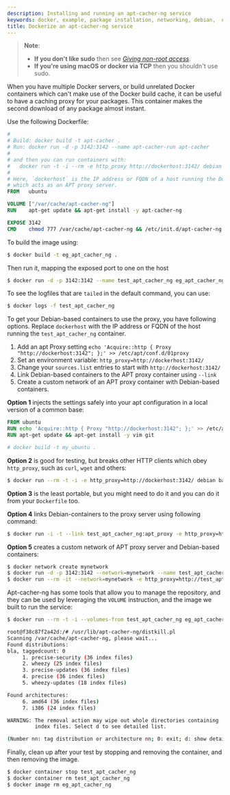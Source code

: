 ```yaml
---
description: Installing and running an apt-cacher-ng service
keywords: docker, example, package installation, networking, debian,  ubuntu
title: Dockerize an apt-cacher-ng service
---
```


> **Note**:
> - **If you don't like sudo** then see
>   [*Giving non-root access*](../install/linux-postinstall.md#manage-docker-as-a-non-root-user).
> - **If you're using macOS or docker via TCP** then you shouldn't use sudo.

When you have multiple Docker servers, or build unrelated Docker
containers which can't make use of the Docker build cache, it can be
useful to have a caching proxy for your packages. This container makes
the second download of any package almost instant.

Use the following Dockerfile:

```dockerfile
#
# Build: docker build -t apt-cacher .
# Run: docker run -d -p 3142:3142 --name apt-cacher-run apt-cacher
#
# and then you can run containers with:
#   docker run -t -i --rm -e http_proxy http://dockerhost:3142/ debian bash
#
# Here, `dockerhost` is the IP address or FQDN of a host running the Docker daemon
# which acts as an APT proxy server.
FROM   ubuntu

VOLUME ["/var/cache/apt-cacher-ng"]
RUN    apt-get update && apt-get install -y apt-cacher-ng

EXPOSE 3142
CMD    chmod 777 /var/cache/apt-cacher-ng && /etc/init.d/apt-cacher-ng start && tail -f /var/log/apt-cacher-ng/*
```

To build the image using:

```bash
$ docker build -t eg_apt_cacher_ng .
```

Then run it, mapping the exposed port to one on the host

```bash
$ docker run -d -p 3142:3142 --name test_apt_cacher_ng eg_apt_cacher_ng
```

To see the logfiles that are `tailed` in the default command, you can
use:

```bash
$ docker logs -f test_apt_cacher_ng
```

To get your Debian-based containers to use the proxy, you have
following options. Replace `dockerhost` with the
IP address or FQDN of the host running the `test_apt_cacher_ng`
container.

1. Add an apt Proxy setting
   `echo 'Acquire::http { Proxy "http://dockerhost:3142"; };' >> /etc/apt/conf.d/01proxy`
2. Set an environment variable:
   `http_proxy=http://dockerhost:3142/`
3. Change your `sources.list` entries to start with
   `http://dockerhost:3142/`
4. Link Debian-based containers to the APT proxy container using `--link`
5. Create a custom network of an APT proxy container with Debian-based containers.

**Option 1** injects the settings safely into your apt configuration in
a local version of a common base:

```dockerfile
FROM ubuntu
RUN echo 'Acquire::http { Proxy "http://dockerhost:3142"; };' >> /etc/apt/apt.conf.d/01proxy
RUN apt-get update && apt-get install -y vim git

# docker build -t my_ubuntu .
```

**Option 2** is good for testing, but breaks other HTTP clients
which obey `http_proxy`, such as `curl`, `wget` and others:

```bash
$ docker run --rm -t -i -e http_proxy=http://dockerhost:3142/ debian bash
```

**Option 3** is the least portable, but you might need to do it and you can do it
from your `Dockerfile` too.

**Option 4** links Debian-containers to the proxy server using following command:

```bash
$ docker run -i -t --link test_apt_cacher_ng:apt_proxy -e http_proxy=http://apt_proxy:3142/ debian bash
```

**Option 5** creates a custom network of APT proxy server and Debian-based containers:

```bash
$ docker network create mynetwork
$ docker run -d -p 3142:3142 --network=mynetwork --name test_apt_cacher_ng eg_apt_cacher_ng
$ docker run --rm -it --network=mynetwork -e http_proxy=http://test_apt_cacher_ng:3142/ debian bash
```

Apt-cacher-ng has some tools that allow you to manage the repository,
and they can be used by leveraging the `VOLUME`
instruction, and the image we built to run the service:

```bash
$ docker run --rm -t -i --volumes-from test_apt_cacher_ng eg_apt_cacher_ng bash

root@f38c87f2a42d:/# /usr/lib/apt-cacher-ng/distkill.pl
Scanning /var/cache/apt-cacher-ng, please wait...
Found distributions:
bla, taggedcount: 0
     1. precise-security (36 index files)
     2. wheezy (25 index files)
     3. precise-updates (36 index files)
     4. precise (36 index files)
     5. wheezy-updates (18 index files)

Found architectures:
     6. amd64 (36 index files)
     7. i386 (24 index files)

WARNING: The removal action may wipe out whole directories containing
         index files. Select d to see detailed list.

(Number nn: tag distribution or architecture nn; 0: exit; d: show details; r: remove tagged; q: quit): q
```

Finally, clean up after your test by stopping and removing the
container, and then removing the image.

```bash
$ docker container stop test_apt_cacher_ng
$ docker container rm test_apt_cacher_ng
$ docker image rm eg_apt_cacher_ng
```
